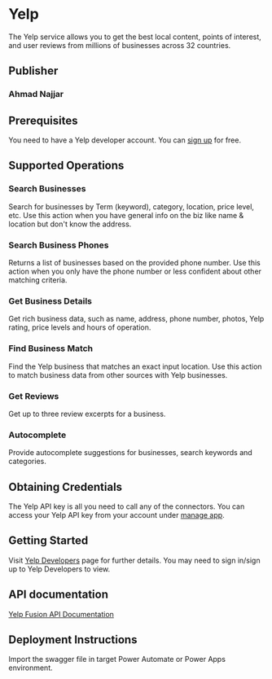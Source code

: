 # Yelp
The Yelp service allows you to get the best local content, points of interest, and user reviews from millions of businesses across 32 countries.

## Publisher
### Ahmad Najjar

## Prerequisites
You need to have a Yelp developer account. You can [sign up](https://www.yelp.com/fusion) for free.

## Supported Operations
### Search Businesses
Search for businesses by Term (keyword), category, location, price level, etc. Use this action when you have general info on the biz like name & location but don't know the address.

### Search Business Phones
Returns a list of businesses based on the provided phone number. Use this action when you only have the phone number or less confident about other matching criteria.

### Get Business Details
Get rich business data, such as name, address, phone number, photos, Yelp rating, price levels and hours of operation.

### Find Business Match
Find the Yelp business that matches an exact input location. Use this action to match business data from other sources with Yelp businesses.

### Get Reviews
Get up to three review excerpts for a business.

### Autocomplete
Provide autocomplete suggestions for businesses, search keywords and categories.

## Obtaining Credentials
The Yelp API key is all you need to call any of the connectors. You can access your Yelp API key from your account under [manage app](https://www.yelp.com/developers/v3/manage_app).

## Getting Started
Visit [Yelp Developers](https://www.yelp.com/developers/) page for further details. You may need to sign in/sign up to Yelp Developers to view.

## API documentation
[Yelp Fusion API Documentation](https://www.yelp.com/developers/documentation/v3)

## Deployment Instructions
Import the swagger file in target Power Automate or Power Apps environment.